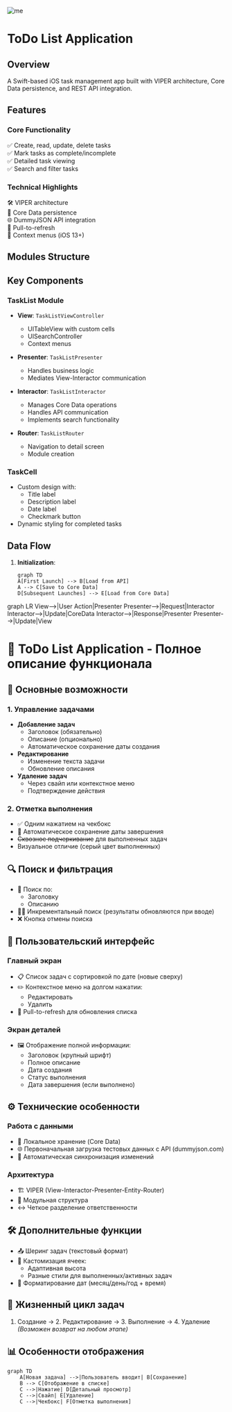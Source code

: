 ![me](https://github.com/PaulRommel/ToDo/blob/main/demo/me.gif)

# ToDo List Application

## Overview
A Swift-based iOS task management app built with VIPER architecture, Core Data persistence, and REST API integration.

## Features

### Core Functionality
✅ Create, read, update, delete tasks  
✅ Mark tasks as complete/incomplete  
✅ Detailed task viewing  
✅ Search and filter tasks  

### Technical Highlights
🛠 VIPER architecture  
💾 Core Data persistence  
🌐 DummyJSON API integration  
🔄 Pull-to-refresh  
📱 Context menus (iOS 13+)  

## Modules Structure

## Key Components

### TaskList Module
- **View**: `TaskListViewController`
  - UITableView with custom cells
  - UISearchController
  - Context menus

- **Presenter**: `TaskListPresenter`
  - Handles business logic
  - Mediates View-Interactor communication

- **Interactor**: `TaskListInteractor`
  - Manages Core Data operations
  - Handles API communication
  - Implements search functionality

- **Router**: `TaskListRouter`
  - Navigation to detail screen
  - Module creation

### TaskCell
- Custom design with:
  - Title label
  - Description label
  - Date label  
  - Checkmark button
- Dynamic styling for completed tasks

## Data Flow
1. **Initialization**:
   ```mermaid
   graph TD
   A[First Launch] --> B[Load from API]
   A --> C[Save to Core Data]
   D[Subsequent Launches] --> E[Load from Core Data]

graph LR
View-->|User Action|Presenter
Presenter-->|Request|Interactor
Interactor-->|Update|CoreData
Interactor-->|Response|Presenter
Presenter-->|Update|View

# 📝 ToDo List Application - Полное описание функционала

## 📌 Основные возможности

### 1. Управление задачами
- **Добавление задач**
  - Заголовок (обязательно)
  - Описание (опционально)
  - Автоматическое сохранение даты создания
- **Редактирование**
  - Изменение текста задачи
  - Обновление описания
- **Удаление задач**
  - Через свайп или контекстное меню
  - Подтверждение действия

### 2. Отметка выполнения
- ✅ Одним нажатием на чекбокс
- 📅 Автоматическое сохранение даты завершения
- ~~Сквозное подчеркивание~~ для выполненных задач
- Визуальное отличие (серый цвет выполненных)

## 🔍 Поиск и фильтрация
- 🔎 Поиск по:
  - Заголовку
  - Описанию
- 🕵️‍♂️ Инкрементальный поиск (результаты обновляются при вводе)
- ❌ Кнопка отмены поиска

## 📱 Пользовательский интерфейс
### Главный экран
- 📋 Список задач с сортировкой по дате (новые сверху)
- ✏️ Контекстное меню на долгом нажатии:
  - Редактировать
  - Удалить
- 🔄 Pull-to-refresh для обновления списка

### Экран деталей
- 🖼️ Отображение полной информации:
  - Заголовок (крупный шрифт)
  - Полное описание
  - Дата создания
  - Статус выполнения
  - Дата завершения (если выполнено)

## ⚙️ Технические особенности
### Работа с данными
- 💾 Локальное хранение (Core Data)
- 🌐 Первоначальная загрузка тестовых данных с API (dummyjson.com)
- 🔄 Автоматическая синхронизация изменений

### Архитектура
- 🏗 VIPER (View-Interactor-Presenter-Entity-Router)
- 🧩 Модульная структура
- ↔️ Четкое разделение ответственности

## 🛠 Дополнительные функции
- 📤 Шеринг задач (текстовый формат)
- 🎨 Кастомизация ячеек:
  - Адаптивная высота
  - Разные стили для выполненных/активных задач
- 📅 Форматирование дат (месяц/день/год + время)

## 🔄 Жизненный цикл задач
1. Создание → 2. Редактирование → 3. Выполнение → 4. Удаление  
*(Возможен возврат на любом этапе)*

## 📊 Особенности отображения
```mermaid
graph TD
    A[Новая задача] -->|Пользователь вводит| B[Сохранение]
    B --> C[Отображение в списке]
    C -->|Нажатие| D[Детальный просмотр]
    C -->|Свайп| E[Удаление]
    C -->|Чекбокс| F[Отметка выполнения]

